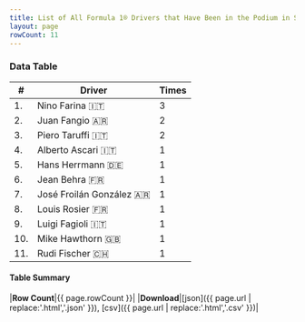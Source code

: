 ```yaml
---
title: List of All Formula 1® Drivers that Have Been in the Podium in Switzerland by Number of Times
layout: page
rowCount: 11
---
```


<canvas id="chart" width="400" height="180"></canvas>
<script>
var data = {
    "datasets": [
        {
            "backgroundColor": "#f3a935",
            "borderColor": "#f68639",
            "borderWidth": 1,
            "data": [
                3.0,
                2.0,
                2.0,
                1.0,
                1.0,
                1.0,
                1.0,
                1.0,
                1.0,
                1.0,
                1.0
            ],
            "label": "Times"
        }
    ],
    "labels": [
        "Nino Farina",
        "Juan Fangio",
        "Piero Taruffi",
        "Alberto Ascari",
        "Hans Herrmann",
        "Jean Behra",
        "José Froilán González",
        "Louis Rosier",
        "Luigi Fagioli",
        "Mike Hawthorn",
        "Rudi Fischer"
    ]
};
var options = {
  legend: {
    display: false
  },
  scales: {
    xAxes: [{
      ticks: {
        beginAtZero: true,
        maxRotation: 180,
        display: window.innerWidth > 800
      }
    }],
    yAxes: [{
      ticks: {
        beginAtZero: true
      }
    }]
  },
  onResize: function(chart, size) {
    chart.options.scales.xAxes[0].ticks.display = size.width > 800;
  }
};
new Chart("chart", {
    data: data,
    type: 'bar',
    options: options
});
</script>



### Data Table

| # | Driver | Times |
|--|--|--|
| 1. | Nino Farina 🇮🇹 | 3 |
| 2. | Juan Fangio 🇦🇷 | 2 |
| 3. | Piero Taruffi 🇮🇹 | 2 |
| 4. | Alberto Ascari 🇮🇹 | 1 |
| 5. | Hans Herrmann 🇩🇪 | 1 |
| 6. | Jean Behra 🇫🇷 | 1 |
| 7. | José Froilán González 🇦🇷 | 1 |
| 8. | Louis Rosier 🇫🇷 | 1 |
| 9. | Luigi Fagioli 🇮🇹 | 1 |
| 10. | Mike Hawthorn 🇬🇧 | 1 |
| 11. | Rudi Fischer 🇨🇭 | 1 |

#### Table Summary

|**Row Count**|{{ page.rowCount }}|
|**Download**|[json]({{ page.url | replace:'.html','.json' }}), [csv]({{ page.url | replace:'.html','.csv' }})|
